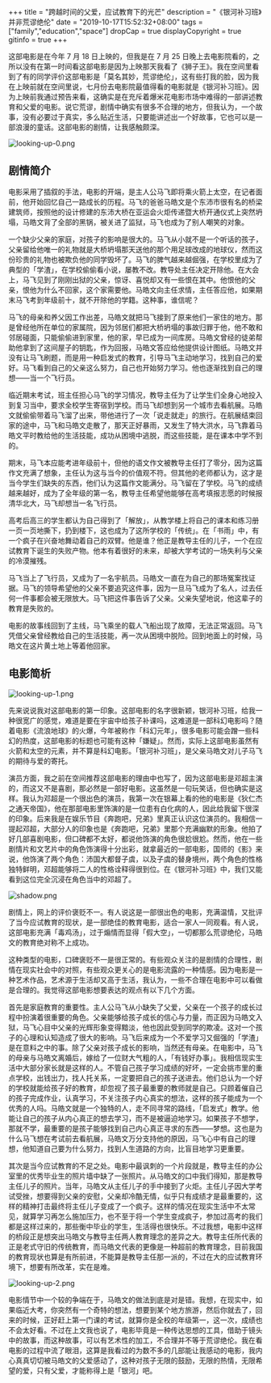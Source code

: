 +++
title = "跨越时间的父爱，应试教育下的光芒"
description = "《银河补习班》并非荒谬绝伦"
date = "2019-10-17T15:52:32+08:00"
tags = ["family","education","space"]
dropCap = true
displayCopyright = true
gitinfo = true
+++

这部电影是在今年 7 月 18 日上映的，但我是在 7 月 25 日晚上去电影院看的，之所以没有在第一时间看这部电影是因为上映那天我看了《狮子王》。我在空间里看到了有的同学评价这部电影是「莫名其妙，荒谬绝伦」，这有些打我的脸，因为我在上映前就在空间里说，七月份去电影院最值得看的电影就是《银河补习班》。因为上映前我通过预告来看，这确实是在充斥着爆米花电影市场中难得的一部讲述教育和父爱的电影。说它荒谬，剧情中确实有很多不合理的地方，但我认为，一个故事，没有必要过于真实，多么贴近生活，只要能讲述出一个好故事，它也可以是一部浪漫的童话。这部电影的剧情，让我感触颇深。

![looking-up-0.png](/images/looking-up-0.png "献给父亲 送给孩子")

## 剧情简介

电影采用了插叙的手法，电影的开端，是主人公马飞即将乘火箭上太空，在记者面前，他开始回忆自己一路成长的历程。马飞的爸爸马皓文是个东沛市很有名的桥梁建筑师，按照他的设计修建的东沛大桥在亚运会火炬传递暨大桥开通仪式上突然坍塌，马皓文背了全部的黑锅，被关进了监狱，马飞也成为了别人嘲笑的对象。

一个缺少父亲的家庭，对孩子的影响是很大的。马飞从小就不是一个听话的孩子，父亲留给他唯一的礼物就是大桥坍塌那天送他的那个用足球改成的地球仪，然而这份珍贵的礼物也被欺负他的同学毁坏了。马飞的脾气越来越倔强，在学校里成为了典型的「学渣」，在学校偷偷看小说，屡教不改。教导处主任决定开除他。在大会上，马飞见到了刚刚出狱的父亲，惊讶、喜悦却又有一些恨在其中。他恨他的父亲，恨他为什么不回家，这个家需要他。马皓文向主任求情，主任答应他，如果期末马飞考到年级前十，就不开除他的学籍。这种事，谁信呢？

马飞的母亲和养父因工作出差，马皓文就把马飞接到了原来他们一家住的地方。那是曾经他所在单位的家属院，因为邻居们都把大桥坍塌的事故归罪于他，他不敢和邻居碰面，只能偷偷进到家里，他的家，早已成为一间库房。马皓文曾经的徒弟帮助他拿到了这间屋子的钥匙，作为回报，马皓文答应给他提供设计图纸。马皓文并没有让马飞刷题，而是用一种启发式的教育，引导马飞主动地学习，找到自己的爱好。马飞看到自己的父亲这么努力，自己也开始努力学习。他也逐渐找到自己的理想——当一个飞行员。

临近期末考试，班主任担心马飞的学习情况，教导主任为了让学生们全身心地投入到复习当中，要求全校学生寄宿到学校。而马飞却想到另一个城市去看航展。马皓文就偷偷带着马飞溜了出来，带他进行了一次「说走就走」的旅行。在航展结束回家的途中，马飞和马皓文走散了，那天正好暴雨，又发生了特大洪水，马飞靠着马皓文平时教给他的生活技能，成功从困境中逃脱，而这些技能，是在课本中学不到的。

期末，马飞本应能考进年级前十，但他的语文作文被教导主任打了零分，因为这篇作文充满了想象，主任认为这与当今的价值观不符。但其他的老师都认为，这才是当今学生们缺失的东西，他们认为这篇作文能满分。马飞留在了学校。马飞的成绩越来越好，成为了全年级的第一名，教导主任希望他能够在高考填报志愿的时候报清华北大，马飞却想当一名飞行员。

高考后高三的学生都认为自己得到了「解放」，从教学楼上将自己的课本和练习册一页一页地撕下，扔到楼下，这也成为了这所学校的「传统」。在「书雨」中，有一个疯子在兴奋地舞动着自己的双臂。他是谁？他正是教导主任的儿子，一个在应试教育下诞生的失败产物。他本有着很好的未来，却被大学考试的一场失利与父亲的冷漠摧残。

马飞当上了飞行员，又成为了一名宇航员。马皓文一直在为自己的那场冤案找证据。马飞的领导希望他的父亲不要追究这件事，因为一旦马飞成为了名人，过去任何一件事都会被无限放大。马飞把这件事告诉了父亲。父亲失望地说，他这辈子的教育是失败的。

电影的故事线回到了主线，马飞乘坐的载人飞船出现了故障，无法正常返回。马飞凭借父亲曾经教给自己的生活技能，再一次从困境中脱险。回到地面上的时候，马皓文在这片黄土地上等着他回家。

## 电影简析

![looking-up-1.png](/images/looking-up-1.png "马皓文在传递火炬")

先来说说我对这部电影的第一印象。这部电影的名字很新颖，银河补习班，给我一种很宽广的感觉，难道是要在宇宙中给孩子补课吗，这难道是一部科幻电影吗？随着电影《流浪地球》的火爆，今年被称作「科幻元年」，很多电影可能会蹭一些科幻的热度，这部电影的标题也可能有这种「嫌疑」。然而，实际上这部电影虽然有火箭和太空的元素，并不算是科幻电影。「银河补习班」，是父亲马皓文对儿子马飞的期待与爱的寄托。

演员方面，我之前在空间推荐这部电影的理由中也写了，因为这部电影是邓超主演的，而这又不是喜剧，那必然是一部好电影。这虽然是一句玩笑话，但也确实是这样。我认为邓超是一个很出色的演员，我第一次在银幕上看的他的电影是《狄仁杰之通天帝国》，他在那部电影里饰演的是一位患有白化病的人，因此给我留下很深的印象。后来我是在娱乐节目《奔跑吧，兄弟》里真正认识这位演员的。我相信一提起邓超，大部分人的印象也是《奔跑吧，兄弟》里那个充满幽默的形象。他拍了好几部喜剧电影，但口碑都不太好，都说他饰演的角色很尬很尬。然而，他在一些剧情片和文艺片中的角色饰演得十分出彩，就拿最近的一部电影，国师的《影》来说，他饰演了两个角色：沛国大都督子虞，以及子虞的替身境州，两个角色的性格独特鲜明，邓超能够将二人的性格诠释得很到位。在《银河补习班》中，我们又能看到这位完全沉浸在角色当中的邓超了。

![shadow.png](/images/shadow.png "电影《影》")

剧情上，网上的评价褒贬不一。有人说这是一部很出色的电影，充满温情，又批评了当今应试教育的现状，是一部绝佳的教育电影，适合一家人一同观看。有人说，这部电影充满「毒鸡汤」，过于煽情而显得「假大空」，一切都那么荒谬绝伦，马皓文的教育绝对称不上成功。

这种类型的电影，口碑褒贬不一是很正常的。有些观众关注的是剧情的合理性，剧情在现实社会中的对照，有些观众更关心的是电影流露的一种情感。因为电影是一种艺术作品，艺术源于生活却又高于生活，我认为，一些不合理在电影中可以看做是合理的。我觉得这部电影想要表达的观点有以下几个方面。

首先是家庭教育的重要性。主人公马飞从小缺失了父爱，父亲在一个孩子的成长过程中扮演着很重要的角色。父亲能够给孩子成长的信心与力量，而正因为马皓文入狱，马飞心目中父亲的光辉形象变得黯淡，他也因此受到同学的欺凌。这对一个孩子的心理和认知造成了很大的影响。马飞后来成为一个不爱学习又倔强的「学渣」是在意料之中的事。除了父亲对孩子成长的影响，当然还有母亲。在电影中，马飞的母亲与马皓文离婚后，嫁给了一位财大气粗的人，「有钱好办事」。我相信现实生活中大部分家长就是这样的人。不管自己孩子学习成绩的好坏，一定会挑市里的重点学校，出钱出力，找人托关系，一定要把自己的孩子送进去。他们总认为一个好的学校就能给孩子好的教育，却忽视了孩子最重要的教师就是自己。只顾着催自己的孩子完成作业，认真学习，不关注孩子内心真实的想法，这样的孩子能成为一个优秀的人吗。马皓文就是一个独特的人，走不同寻常的路线，「启发式」教学。他能让自己的孩子从内心真正的想去学习，而不是被逼迫地学习。如果孩子不想学，那就不学，最重要的是孩子能够找到自己内心真正寻求的东西——梦想。这也是为什么马飞想在考试前去看航展，马皓文万分支持他的原因，马飞心中有自己的理想，他知道自己要为什么努力，找到人生道路的方向，比盲目地学习更重要。

其次是当今应试教育的不足之处。电影中最讽刺的一个片段就是，教导主任的办公室里的优秀毕业生的照片墙中缺了一张照片。从马皓文的口中我们得知，那是教导主任儿子的照片。当年，马皓文从主任儿子的手中接到了火炬。主任儿子因大学考试受挫，想要得到父亲的安慰，父亲却冷酷无情，似乎只有成绩才是最重要的，这样的精神打击最终将主任儿子变成了一个疯子。这样的情况在现实生活中不太常见，就算学习再怎么施加压力，也不至于将一个学生变成疯子，参加过高考的我们都是这样过来的，那些衡中毕业的学生，生活得也很快乐。不过我想，电影中这样的桥段正是想突出马皓文与教导主任两人教育理念的差异之大。教导主任所代表的正是老式守旧的传统教育，而马皓文代表的更像是一种超前的教育理念，目前我国的教育现状也算是有所前进，不能算是教导主任那一派的，不过在大的应试教育环境下，想要有所改革，实在是难。

![looking-up-2.png](/images/looking-up-2.png "深夜学习")

电影情节中一个较的争端在于，马皓文的做法到底是对是错。我想，在现实中，如果临近大考，你突然有一个奇特的想法，想要到某个地方旅游，然后你就去了，回来的时候，正好赶上第一门课的考试，就算你是全校的年级第一，这一次，成绩也不会太好看。不过在上文我也说了，电影毕竟是一种传达思想的工具，借助于镜头中的故事，而这种故事，可以有艺术性的加工，不合理并不等于荒谬绝伦。我在看电影的过程中流了眼泪，这算是我看过的为数不多的几部能让我感动的电影，我内心真真切切被马皓文的父爱感动了，这种对孩子无限的鼓励，无限的热情，无限希望的爱，只有父爱，才能称得上是「银河」吧。